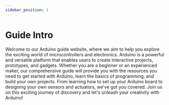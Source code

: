 ```yaml
---
sidebar_position: 1
---
```


# Guide Intro

 Welcome to our Arduino guide website, where we aim to help you explore the exciting world of microcontrollers and electronics. Arduino is a powerful and versatile platform that enables users to create interactive projects, prototypes, and gadgets. Whether you are a beginner or an experienced maker, our comprehensive guide will provide you with the resources you need to get started with Arduino, learn the basics of programming, and build your own projects. From learning how to set up your Arduino board to designing your own sensors and actuators, we've got you covered. Join us on this exciting journey of discovery and let's unleash your creativity with Arduino!



